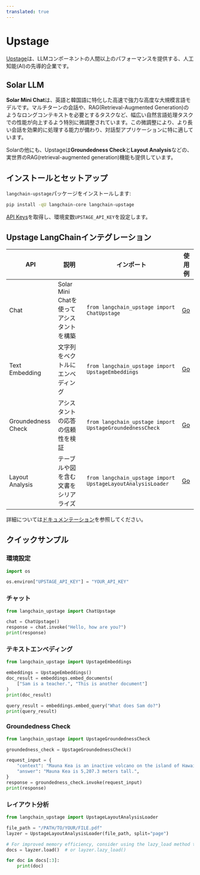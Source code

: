 ```yaml
---
translated: true
---
```


# Upstage

[Upstage](https://upstage.ai)は、LLMコンポーネントの人間以上のパフォーマンスを提供する、人工知能(AI)の先導的企業です。

## Solar LLM

**Solar Mini Chat**は、英語と韓国語に特化した高速で強力な高度な大規模言語モデルです。マルチターンの会話や、RAG(Retrieval-Augmented Generation)のようなロングコンテキストを必要とするタスクなど、幅広い自然言語処理タスクでの性能が向上するよう特別に微調整されています。この微調整により、より長い会話を効果的に処理する能力が備わり、対話型アプリケーションに特に適しています。

Solarの他にも、Upstageは**Groundedness Check**と**Layout Analysis**などの、実世界のRAG(retrieval-augmented generation)機能も提供しています。

## インストールとセットアップ

`langchain-upstage`パッケージをインストールします:

```bash
pip install -qU langchain-core langchain-upstage
```

[API Keys](https://console.upstage.ai)を取得し、環境変数`UPSTAGE_API_KEY`を設定します。

## Upstage LangChainインテグレーション

| API | 説明 | インポート | 使用例 |
| --- | --- | --- | --- |
| Chat | Solar Mini Chatを使ってアシスタントを構築 | `from langchain_upstage import ChatUpstage` | [Go](../../chat/upstage) |
| Text Embedding | 文字列をベクトルにエンベディング | `from langchain_upstage import UpstageEmbeddings` | [Go](../../text_embedding/upstage) |
| Groundedness Check | アシスタントの応答の信頼性を検証 | `from langchain_upstage import UpstageGroundednessCheck` | [Go](../../tools/upstage_groundedness_check) |
| Layout Analysis | テーブルや図を含む文書をシリアライズ | `from langchain_upstage import UpstageLayoutAnalysisLoader` | [Go](../../document_loaders/upstage) |

詳細については[ドキュメンテーション](https://developers.upstage.ai/)を参照してください。

## クイックサンプル

### 環境設定

```python
import os

os.environ["UPSTAGE_API_KEY"] = "YOUR_API_KEY"
```

### チャット

```python
from langchain_upstage import ChatUpstage

chat = ChatUpstage()
response = chat.invoke("Hello, how are you?")
print(response)
```

### テキストエンベディング

```python
from langchain_upstage import UpstageEmbeddings

embeddings = UpstageEmbeddings()
doc_result = embeddings.embed_documents(
    ["Sam is a teacher.", "This is another document"]
)
print(doc_result)

query_result = embeddings.embed_query("What does Sam do?")
print(query_result)
```

### Groundedness Check

```python
from langchain_upstage import UpstageGroundednessCheck

groundedness_check = UpstageGroundednessCheck()

request_input = {
    "context": "Mauna Kea is an inactive volcano on the island of Hawaii. Its peak is 4,207.3 m above sea level, making it the highest point in Hawaii and second-highest peak of an island on Earth.",
    "answer": "Mauna Kea is 5,207.3 meters tall.",
}
response = groundedness_check.invoke(request_input)
print(response)
```

### レイアウト分析

```python
from langchain_upstage import UpstageLayoutAnalysisLoader

file_path = "/PATH/TO/YOUR/FILE.pdf"
layzer = UpstageLayoutAnalysisLoader(file_path, split="page")

# For improved memory efficiency, consider using the lazy_load method to load documents page by page.
docs = layzer.load()  # or layzer.lazy_load()

for doc in docs[:3]:
    print(doc)
```

